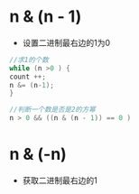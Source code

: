# n & (n - 1)
* 设置二进制最右边的1为0
```java
//求1的个数
while (n >0 ) {
count ++;
n &= (n-1);
}
```
```java
//判断一个数是否是2的方幂
n > 0 && ((n & (n - 1)) == 0 )
```
# n & (-n)
* 获取二进制最右边的1